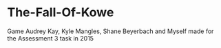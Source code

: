# The-Fall-Of-Kowe
Game Audrey Kay, Kyle Mangles, Shane Beyerbach and Myself made for the Assessment 3 task in 2015
